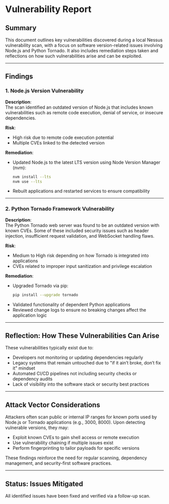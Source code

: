 
# Vulnerability Report

## Summary  
This document outlines key vulnerabilities discovered during a local Nessus vulnerability scan, with a focus on software version-related issues involving Node.js and Python Tornado. It also includes remediation steps taken and reflections on how such vulnerabilities arise and can be exploited.

---

## Findings  

### 1. **Node.js Version Vulnerability**  
**Description**:  
The scan identified an outdated version of Node.js that includes known vulnerabilities such as remote code execution, denial of service, or insecure dependencies.

**Risk**:  
- High risk due to remote code execution potential  
- Multiple CVEs linked to the detected version  

**Remediation**:  
- Updated Node.js to the latest LTS version using Node Version Manager (nvm):  
  ```bash
  nvm install --lts
  nvm use --lts
  ```  
- Rebuilt applications and restarted services to ensure compatibility

---

### 2. **Python Tornado Framework Vulnerability**  
**Description**:  
The Python Tornado web server was found to be an outdated version with known CVEs. Some of these included security issues such as header injection, insufficient request validation, and WebSocket handling flaws.

**Risk**:  
- Medium to High risk depending on how Tornado is integrated into applications  
- CVEs related to improper input sanitization and privilege escalation

**Remediation**:  
- Upgraded Tornado via pip:  
  ```bash
  pip install --upgrade tornado
  ```  
- Validated functionality of dependent Python applications  
- Reviewed change logs to ensure no breaking changes affect the application logic

---

## Reflection: How These Vulnerabilities Can Arise  

These vulnerabilities typically exist due to:

- Developers not monitoring or updating dependencies regularly  
- Legacy systems that remain untouched due to "if it ain’t broke, don’t fix it" mindset  
- Automated CI/CD pipelines not including security checks or dependency audits  
- Lack of visibility into the software stack or security best practices

---

## Attack Vector Considerations  

Attackers often scan public or internal IP ranges for known ports used by Node.js or Tornado applications (e.g., 3000, 8000). Upon detecting vulnerable versions, they may:

- Exploit known CVEs to gain shell access or remote execution  
- Use vulnerability chaining if multiple issues exist  
- Perform fingerprinting to tailor payloads for specific versions

These findings reinforce the need for regular scanning, dependency management, and security-first software practices.

---

## Status:  Issues Mitigated  
All identified issues have been fixed and verified via a follow-up scan.

